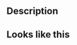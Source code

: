 ## Description

<!-- Add a short description of your changes here please -->

## Looks like this

<!-- Insert video and/or screenshot(s) here -->
